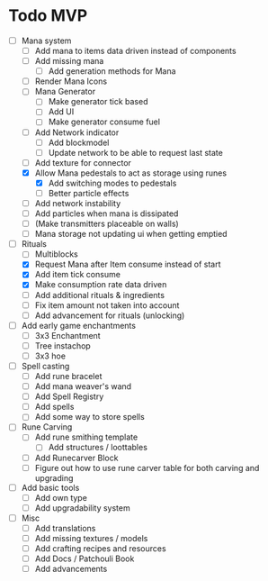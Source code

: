 # Todo MVP
* [ ] Mana system
    * [ ] Add mana to items data driven instead of components
    * [ ] Add missing mana
        * [ ] Add generation methods for Mana
    * [ ] Render Mana Icons
    * [ ] Mana Generator
        * [ ] Make generator tick based
        * [ ] Add UI
        * [ ] Make generator consume fuel
    * [ ] Add Network indicator
        * [ ] Add blockmodel
        * [ ] Update network to be able to request last state
    * [ ] Add texture for connector
    * [X] Allow Mana pedestals to act as storage using runes
      * [X] Add switching modes to pedestals
      * [ ] Better particle effects
    * [ ] Add network instability
    * [ ] Add particles when mana is dissipated
    * [ ] \(Make transmitters placeable on walls\) 
  * [ ] Mana storage not updating ui when getting emptied
* [ ] Rituals
    * [ ] Multiblocks
    * [X] Request Mana after Item consume instead of start
    * [X] Add item tick consume
    * [X] Make consumption rate data driven
    * [ ] Add additional rituals & ingredients
    * [ ] Fix item amount not taken into account
    * [ ] Add advancement for rituals (unlocking)
* [ ] Add early game enchantments
    * [ ] 3x3 Enchantment
    * [ ] Tree instachop
    * [ ] 3x3 hoe
* [ ] Spell casting
    * [ ] Add rune bracelet
    * [ ] Add mana weaver's wand
    * [ ] Add Spell Registry
    * [ ] Add spells
    * [ ] Add some way to store spells
* [ ] Rune Carving
    * [ ] Add rune smithing template
        * [ ] Add structures / loottables
    * [ ] Add Runecarver Block
    * [ ] Figure out how to use rune carver table for both carving and upgrading
* [ ] Add basic tools
    * [ ] Add own type
    * [ ] Add upgradability system
* [ ] Misc
    * [ ] Add translations
    * [ ] Add missing textures / models
    * [ ] Add crafting recipes and resources
    * [ ] Add Docs / Patchouli Book
    * [ ] Add advancements
